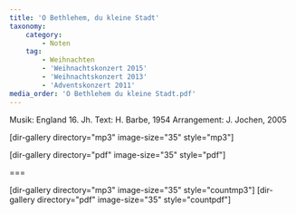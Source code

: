 ```yaml
---
title: 'O Bethlehem, du kleine Stadt'
taxonomy:
    category:
        - Noten
    tag:
        - Weihnachten
        - 'Weihnachtskonzert 2015'
        - 'Weihnachtskonzert 2013'
        - 'Adventskonzert 2011'
media_order: 'O Bethlehem du kleine Stadt.pdf'
---
```


Musik: England 16. Jh.
Text: H. Barbe, 1954
Arrangement: J. Jochen, 2005

[dir-gallery directory="mp3" image-size="35" style="mp3"]

[dir-gallery directory="pdf" image-size="35" style="pdf"]

===

[dir-gallery directory="mp3" image-size="35" style="countmp3"]
[dir-gallery directory="pdf" image-size="35" style="countpdf"]